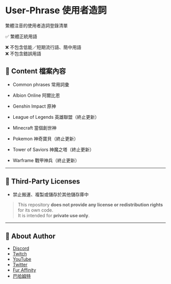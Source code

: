 
# User-Phrase 使用者造詞

繁體注音的使用者造詞登錄清單  

✅ 繁體正統用語

❌ 不包含低能／短期流行語、簡中用語  
❌ 不包含錯誤用語

## 📖 Content 檔案內容

- Common phrases 常用詞彙

- Albion Online 阿爾比恩

- Genshin Impact 原神

- League of Legends 英雄聯盟（終止更新）

- Minecraft 當個創世神

- Pokemon 神奇寶貝（終止更新）

- Tower of Saviors 神魔之塔（終止更新）

- Warframe 戰甲神兵（終止更新）

---

## 📜 Third-Party Licenses

- 禁止搬運、複製或儲存於其他儲存庫中

> This repository **does not provide any license or redistribution rights** for its own code.  
> It is intended for **private use only**.

---

## 👤 About Author

- [Discord](https://discord.gg/GDMSyVt)
- [Twitch](https://bit.ly/DragonTakiTwitch)
- [YouTube](https://bit.ly/DragonTakiYTNew)
- [Twitter](https://twitter.com/MacroDragonTaki)
- [Fur Affinity](https://bit.ly/DragonTakiFA)
- [巴哈姆特](https://bit.ly/DragonTakiBaha)
